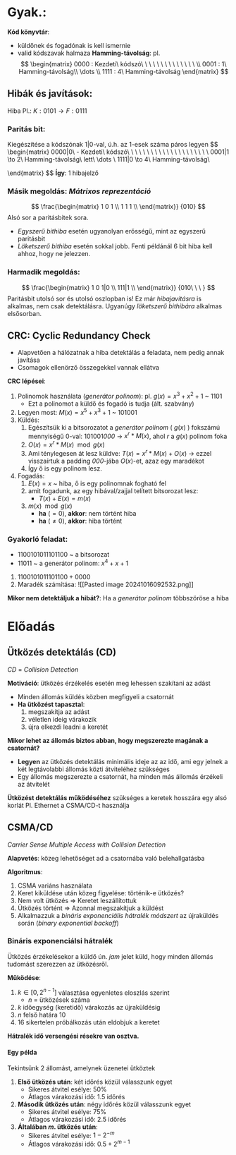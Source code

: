 # Gyak.:
**Kód könyvtár**:
- küldőnek és fogadónak is kell ismernie
- valid kódszavak halmaza
**Hamming-távolság**: 
pl. 
$$
\begin{matrix}
0000 : Kezdeti\ kódszó\ \ \ \ \ \ \ \ \ \ \ \ \ \ \\
0001 : 1\ Hamming-távolság\\ 
\dots \\
1111 : 4\ Hamming-távolság
\end{matrix}
$$
## Hibák és javítások: 
Hiba Pl.: $K: 0101 \to F:0111$ 
### Paritás bit:
Kiegészítése a kódszónak 1|0-val, ú.h. az 1-esek száma páros legyen
$$
\begin{matrix}
0000|0\ - Kezdeti\ kódszó\  \ \ \ \ \ \ \ \ \ \ \ \ \ \ \ \ \ \ \  \\ 
0001|1 \to 2\ Hamming-távolság\ lett\\
\dots \\
1111|0 \to 4\ Hamming-távolság\\

\end{matrix}
$$
**Így**: 1 hibajelző

### Másik megoldás: *Mátrixos reprezentáció*
$$
\frac{\begin{matrix}
1 0 1 \\
1 1 1 \\
\end{matrix}}
{010}  
$$
Alsó sor a paritásbitek sora.
- *Egyszerű bithiba* esetén ugyanolyan erősségű, mint az egyszerű paritásbit
- *Löketszerű bithiba* esetén sokkal jobb. Fenti példánál 6 bit hiba kell ahhoz, hogy ne jelezzen.

### Harmadik megoldás:
$$
\frac{\begin{matrix}
1 0 1|0 \\
111|1 \\
\end{matrix}}
{010\ \ \ }
$$
Paritásbit utolsó sor és utolsó oszlopban is!
Ez már *hibajavításra* is alkalmas, nem csak detektálásra.
Ugyanúgy *löketszerű bithibára* alkalmas elsősorban.

## CRC: Cyclic Redundancy Check
- Alapvetően a hálózatnak a hiba detektálás a feladata, nem pedig annak javítása
- Csomagok ellenörző összegekkel vannak ellátva

**CRC lépései**: 
1. Polinomok használata (*generátor polinom*): pl. $g(x) = x^3 + x^2 + 1$ ~ $1101$ 
	-  Ezt a polinomot a küldő és fogadó is tudja (ált. szabvány)
2. Legyen most: $M(x) = x^5 + x^3 + 1$ ~ 101001
3. Küldés: 
	1. Egészítsük ki a bitsorozatot a *generátor polinom* ( $g(x)$ ) fokszámú mennyiségű 0-val: 101001*000* -> $x^r * M(x)$, ahol $r$ a $g(x)$ polinom foka
	2. $O(x) = x^r * M(x) \mod g(x)$ 
	3. Ami ténylegesen át lesz küldve: $T(x) = x^r * M(x) + O(x)$ -> ezzel visszaírtuk a padding *000*-jába $O(x)$-et, azaz egy maradékot
	4. Így ő is egy polinom lesz.
4. Fogadás:
	1. $E(x) = x$ ~ hiba, ő is egy polinomnak fogható fel
	2. amit fogadunk, az egy hibával/zajjal telített bitsorozat lesz:
		- $T(x) + E(x) = m(x)$ 
	3. $m(x)\mod g(x)$ 
		- **ha** ($= 0$), **akkor**: nem történt hiba
		- **ha** ($\neq 0$), **akkor**: hiba történt

### Gyakorló feladat:
- $1100101011101100$ ~ a bitsorozat
- $11011$ ~ a generátor polinom: $x^4+ x + 1$ 

1. $1100101011101100 + 0000$
2. Maradék számítása:  ![[Pasted image 20241016092532.png]]

**Mikor nem detektáljuk a hibát?**: Ha a *generátor polinom* többszöröse a hiba

# Előadás


## Ütközés detektálás (CD)

*CD* = *Collision Detection*

**Motiváció**: ütközés érzékelés esetén meg lehessen szakítani az adást
- Minden állomás küldés közben megfigyeli a csatornát
- **Ha ütközést tapasztal**:
	1. megszakítja az adást
	2. véletlen ideig várakozik
	3. újra elkezdi leadni a keretét

**Mikor lehet az állomás biztos abban, hogy megszerezte magának a csatornát?**
- **Legyen** az ütközés detektálás minimális ideje az az idő, ami egy jelnek a két legtávolabbi állomás közti átviteléhez szükséges
- Egy állomás megszerezte a csatornát, ha minden más állomás érzékeli az átvitelét

**Ütközést detektálás működéséhez** szükséges a keretek hosszára egy alsó korlát
Pl. Ethernet a CSMA/CD-t használja

## CSMA/CD 

*Carrier Sense Multiple Access with Collision Detection*

**Alapvetés**: közeg lehetőséget ad a csatornába való belehallgatásba

**Algoritmus**:
1. CSMA variáns használata
2. Keret kiküldése után közeg figyelése: történik-e ütközés?
3. Nem volt ütközés => Keretet leszállítottuk
4. Ütközés történt => Azonnal megszakítjuk a küldést
5. Alkalmazzuk a *bináris exponenciális hátralék módszert* az újraküldés során (*binary exponential backoff*)

### Bináris exponenciálsi hátralék

Ütközés érzékelésekor a küldő ún. *jam* jelet küld, hogy minden állomás tudomást szerezzen az ütközésről.

**Működése**:
1. $k \in [0,2^{n-1}]$ választása egyenletes eloszlás szerint
	- $n$ = ütközések száma
2. $k$ időegység (keretidő) várakozás az újraküldésig
3. $n$ felső határa 10
4. 16 sikertelen próbálkozás után eldobjuk a keretet

**Hátralék idő versengési résekre van osztva.**


#### Egy példa

Tekintsünk 2 állomást, amelynek üzenetei ütköztek

1. **Első ütközés után**: két időrés közül válasszunk egyet
	- Sikeres átvitel esélye: $50\%$ 
	- Átlagos várakozási idő: $1.5$ időrés
2. **Második ütközés után**: négy időrés közül válasszunk egyet
	- Sikeres átvitel esélye: $75\%$
	- Átlagos várakozási idő: $2.5$ időrés
3. **Általában $m.$ ütközés után**: 
	- Sikeres átvitel esélye: $1-2^{-m}$
	- Átlagos várakozási idő: $0.5 + 2^{m-1}$ 
